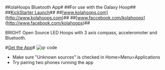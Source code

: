 #KolaHoops Bluetooth App#
##For use with the Galaxy Hoop##
##[KickStarter Launch](http://kck.st/RgyQ1X)##
##[www.kolahoops.com] (http://www.kolahoops.com)##
##[www.faccebook.com/kolahoops] (http://www.facebook.com/kolahoops)##

BRIGHT Open Source LED Hoops with 3 axis compass, acceleromoter and Bluetooth.

#[Get the App](http://github.com/mmmaxwwwell/kolahoops-bluetooth/raw/master/kolahoops.apk)#
![qr code](http://github.com/mmmaxwwwell/kolahoops-bluetooth/raw/master/qr.jpg)

* Make sure "Unknown sources" is checked in Home>Menu>Applications
* Try pairing two phones running the app